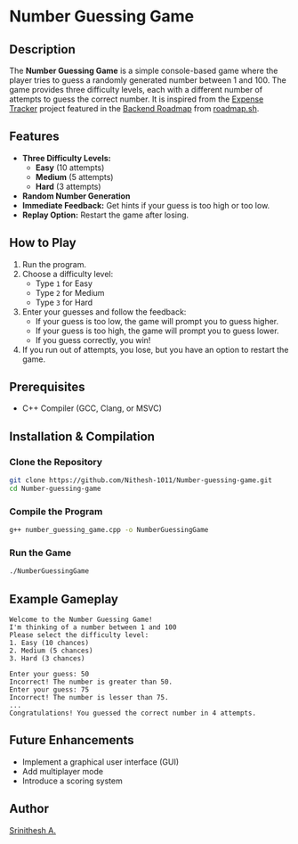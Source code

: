 # Number Guessing Game

## Description
The **Number Guessing Game** is a simple console-based game where the player tries to guess a randomly generated number between 1 and 100. The game provides three difficulty levels, each with a different number of attempts to guess the correct number.
It is inspired from the [Expense Tracker](https://roadmap.sh/projects/expense-tracker) project featured in the [Backend Roadmap](https://roadmap.sh/backend) from [roadmap.sh](https://roadmap.sh/).

## Features
- **Three Difficulty Levels:**
  - **Easy** (10 attempts)
  - **Medium** (5 attempts)
  - **Hard** (3 attempts)
- **Random Number Generation**
- **Immediate Feedback:** Get hints if your guess is too high or too low.
- **Replay Option:** Restart the game after losing.

## How to Play
1. Run the program.
2. Choose a difficulty level:
   - Type `1` for Easy
   - Type `2` for Medium
   - Type `3` for Hard
3. Enter your guesses and follow the feedback:
   - If your guess is too low, the game will prompt you to guess higher.
   - If your guess is too high, the game will prompt you to guess lower.
   - If you guess correctly, you win!
4. If you run out of attempts, you lose, but you have an option to restart the game.

## Prerequisites
- C++ Compiler (GCC, Clang, or MSVC)

## Installation & Compilation
### Clone the Repository
```sh
git clone https://github.com/Nithesh-1011/Number-guessing-game.git
cd Number-guessing-game
```

### Compile the Program
```sh
g++ number_guessing_game.cpp -o NumberGuessingGame
```

### Run the Game
```sh
./NumberGuessingGame
```

## Example Gameplay
```
Welcome to the Number Guessing Game!
I'm thinking of a number between 1 and 100
Please select the difficulty level:
1. Easy (10 chances)
2. Medium (5 chances)
3. Hard (3 chances)

Enter your guess: 50
Incorrect! The number is greater than 50.
Enter your guess: 75
Incorrect! The number is lesser than 75.
...
Congratulations! You guessed the correct number in 4 attempts.
```

## Future Enhancements
- Implement a graphical user interface (GUI)
- Add multiplayer mode
- Introduce a scoring system

## Author
[Srinithesh A.](https://github.com/Nithesh-1011)

